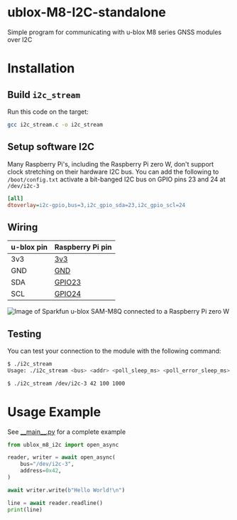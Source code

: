 # ublox-M8-I2C-standalone
Simple program for communicating with u-blox M8 series GNSS modules over I2C

# Installation
## Build `i2c_stream`
Run this code on the target:
```bash
gcc i2c_stream.c -o i2c_stream
```

## Setup software I2C
Many Raspberry Pi's, including the Raspberry Pi zero W, don't support clock stretching on their hardware I2C bus.
You can add the following to `/boot/config.txt` activate a bit-banged I2C bus on GPIO pins 23 and 24 at `/dev/i2c-3`
```ini
[all]
dtoverlay=i2c-gpio,bus=3,i2c_gpio_sda=23,i2c_gpio_scl=24
```

## Wiring
| u-blox pin | Raspberry Pi pin                                 |
|------------|--------------------------------------------------|
| 3v3        | [3v3](https://pinout.xyz/pinout/3v3_power)       |
| GND        | [GND](https://pinout.xyz/pinout/ground)          |
| SDA        | [GPIO23](https://pinout.xyz/pinout/pin16_gpio23) |
| SCL        | [GPIO24](https://pinout.xyz/pinout/pin18_gpio24) |

![Image of Sparkfun u-blox SAM-M8Q connected to a Raspberry Pi zero W](https://user-images.githubusercontent.com/12852902/194787496-3f6a5b18-6893-4dd7-84e0-b92f5a14d139.jpg)

## Testing
You can test your connection to the module with the following command:
```sh
$ ./i2c_stream
Usage: ./i2c_stream <bus> <addr> <poll_sleep_ms> <poll_error_sleep_ms>

$ ./i2c_stream /dev/i2c-3 42 100 1000
```


# Usage Example
See [\_\_main__.py](./ublox_m8_i2c/__main__.py) for a complete example

```py
from ublox_m8_i2c import open_async

reader, writer = await open_async(
    bus="/dev/i2c-3",
    address=0x42,
)

await writer.write(b"Hello World!\n")

line = await reader.readline()
print(line)
```
